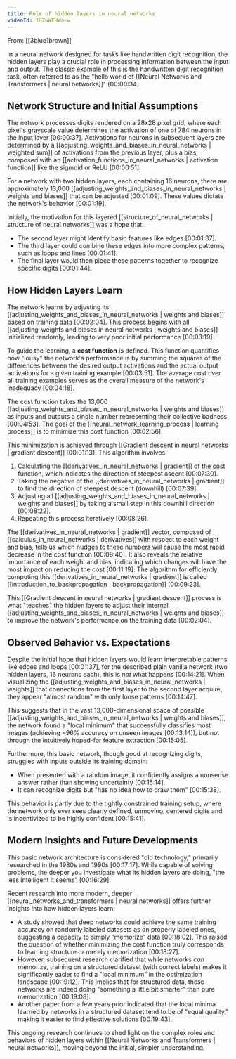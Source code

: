 ```yaml
---
title: Role of hidden layers in neural networks
videoId: IHZwWFHWa-w
---
```


From: [[3blue1brown]] <br/> 

In a neural network designed for tasks like handwritten digit recognition, the hidden layers play a crucial role in processing information between the input and output. The classic example of this is the handwritten digit recognition task, often referred to as the "hello world of [[Neural Networks and Transformers | neural networks]]" <a class="yt-timestamp" data-t="00:00:34">[00:00:34]</a>.

## Network Structure and Initial Assumptions

The network processes digits rendered on a 28x28 pixel grid, where each pixel's grayscale value determines the activation of one of 784 neurons in the input layer <a class="yt-timestamp" data-t="00:00:37">[00:00:37]</a>. Activations for neurons in subsequent layers are determined by a [[adjusting_weights_and_biases_in_neural_networks | weighted sum]] of activations from the previous layer, plus a bias, composed with an [[activation_functions_in_neural_networks | activation function]] like the sigmoid or ReLU <a class="yt-timestamp" data-t="00:00:51">[00:00:51]</a>.

For a network with two hidden layers, each containing 16 neurons, there are approximately 13,000 [[adjusting_weights_and_biases_in_neural_networks | weights and biases]] that can be adjusted <a class="yt-timestamp" data-t="00:01:09">[00:01:09]</a>. These values dictate the network's behavior <a class="yt-timestamp" data-t="00:01:19">[00:01:19]</a>.

Initially, the motivation for this layered [[structure_of_neural_networks | structure of neural networks]] was a hope that:
*   The second layer might identify basic features like edges <a class="yt-timestamp" data-t="00:01:37">[00:01:37]</a>.
*   The third layer could combine these edges into more complex patterns, such as loops and lines <a class="yt-timestamp" data-t="00:01:41">[00:01:41]</a>.
*   The final layer would then piece these patterns together to recognize specific digits <a class="yt-timestamp" data-t="00:01:44">[00:01:44]</a>.

## How Hidden Layers Learn

The network learns by adjusting its [[adjusting_weights_and_biases_in_neural_networks | weights and biases]] based on training data <a class="yt-timestamp" data-t="00:02:04">[00:02:04]</a>. This process begins with all [[adjusting_weights and biases in neural networks | weights and biases]] initialized randomly, leading to very poor initial performance <a class="yt-timestamp" data-t="00:03:19">[00:03:19]</a>.

To guide the learning, a **cost function** is defined. This function quantifies how "lousy" the network's performance is by summing the squares of the differences between the desired output activations and the actual output activations for a given training example <a class="yt-timestamp" data-t="00:03:51">[00:03:51]</a>. The average cost over all training examples serves as the overall measure of the network's inadequacy <a class="yt-timestamp" data-t="00:04:18">[00:04:18]</a>.

The cost function takes the 13,000 [[adjusting_weights_and_biases_in_neural_networks | weights and biases]] as inputs and outputs a single number representing their collective badness <a class="yt-timestamp" data-t="00:04:53">[00:04:53]</a>. The goal of the [[neural_network_learning_process | learning process]] is to minimize this cost function <a class="yt-timestamp" data-t="00:02:56">[00:02:56]</a>.

This minimization is achieved through [[Gradient descent in neural networks | gradient descent]] <a class="yt-timestamp" data-t="00:01:13">[00:01:13]</a>. This algorithm involves:
1.  Calculating the [[derivatives_in_neural_networks | gradient]] of the cost function, which indicates the direction of steepest ascent <a class="yt-timestamp" data-t="00:07:30">[00:07:30]</a>.
2.  Taking the negative of the [[derivatives_in_neural_networks | gradient]] to find the direction of steepest descent (downhill) <a class="yt-timestamp" data-t="00:07:39">[00:07:39]</a>.
3.  Adjusting all [[adjusting_weights_and_biases_in_neural_networks | weights and biases]] by taking a small step in this downhill direction <a class="yt-timestamp" data-t="00:08:22">[00:08:22]</a>.
4.  Repeating this process iteratively <a class="yt-timestamp" data-t="00:08:26">[00:08:26]</a>.

The [[derivatives_in_neural_networks | gradient]] vector, composed of [[calculus_in_neural_networks | derivatives]] with respect to each weight and bias, tells us which nudges to these numbers will cause the most rapid decrease in the cost function <a class="yt-timestamp" data-t="00:08:40">[00:08:40]</a>. It also reveals the relative importance of each weight and bias, indicating which changes will have the most impact on reducing the cost <a class="yt-timestamp" data-t="00:11:19">[00:11:19]</a>. The algorithm for efficiently computing this [[derivatives_in_neural_networks | gradient]] is called [[introduction_to_backpropagation | backpropagation]] <a class="yt-timestamp" data-t="00:09:23">[00:09:23]</a>.

This [[Gradient descent in neural networks | gradient descent]] process is what "teaches" the hidden layers to adjust their internal [[adjusting_weights_and_biases_in_neural_networks | weights and biases]] to improve the network's performance on the training data <a class="yt-timestamp" data-t="00:02:04">[00:02:04]</a>.

## Observed Behavior vs. Expectations

Despite the initial hope that hidden layers would learn interpretable patterns like edges and loops <a class="yt-timestamp" data-t="00:01:37">[00:01:37]</a>, for the described plain vanilla network (two hidden layers, 16 neurons each), this is *not* what happens <a class="yt-timestamp" data-t="00:14:21">[00:14:21]</a>. When visualizing the [[adjusting_weights_and_biases_in_neural_networks | weights]] that connections from the first layer to the second layer acquire, they appear "almost random" with only loose patterns <a class="yt-timestamp" data-t="00:14:47">[00:14:47]</a>.

This suggests that in the vast 13,000-dimensional space of possible [[adjusting_weights_and_biases_in_neural_networks | weights and biases]], the network found a "local minimum" that successfully classifies most images (achieving ~96% accuracy on unseen images <a class="yt-timestamp" data-t="00:13:14">[00:13:14]</a>), but not through the intuitively hoped-for feature extraction <a class="yt-timestamp" data-t="00:15:05">[00:15:05]</a>.

Furthermore, this basic network, though good at recognizing digits, struggles with inputs outside its training domain:
*   When presented with a random image, it confidently assigns a nonsense answer rather than showing uncertainty <a class="yt-timestamp" data-t="00:15:14">[00:15:14]</a>.
*   It can recognize digits but "has no idea how to draw them" <a class="yt-timestamp" data-t="00:15:38">[00:15:38]</a>.

This behavior is partly due to the tightly constrained training setup, where the network only ever sees clearly defined, unmoving, centered digits and is incentivized to be highly confident <a class="yt-timestamp" data-t="00:15:41">[00:15:41]</a>.

## Modern Insights and Future Developments

This basic network architecture is considered "old technology," primarily researched in the 1980s and 1990s <a class="yt-timestamp" data-t="00:17:17">[00:17:17]</a>. While capable of solving problems, the deeper you investigate what its hidden layers are doing, "the less intelligent it seems" <a class="yt-timestamp" data-t="00:16:29">[00:16:29]</a>.

Recent research into more modern, deeper [[neural_networks_and_transformers | neural networks]] offers further insights into how hidden layers learn:
*   A study showed that deep networks could achieve the same training accuracy on randomly labeled datasets as on properly labeled ones, suggesting a capacity to simply "memorize" data <a class="yt-timestamp" data-t="00:18:02">[00:18:02]</a>. This raised the question of whether minimizing the cost function truly corresponds to learning structure or merely memorization <a class="yt-timestamp" data-t="00:18:27">[00:18:27]</a>.
*   However, subsequent research clarified that while networks *can* memorize, training on a structured dataset (with correct labels) makes it significantly easier to find a "local minimum" in the optimization landscape <a class="yt-timestamp" data-t="00:19:12">[00:19:12]</a>. This implies that for structured data, these networks are indeed doing "something a little bit smarter" than pure memorization <a class="yt-timestamp" data-t="00:19:08">[00:19:08]</a>.
*   Another paper from a few years prior indicated that the local minima learned by networks in a structured dataset tend to be of "equal quality," making it easier to find effective solutions <a class="yt-timestamp" data-t="00:19:43">[00:19:43]</a>.

This ongoing research continues to shed light on the complex roles and behaviors of hidden layers within [[Neural Networks and Transformers | neural networks]], moving beyond the initial, simpler understanding.